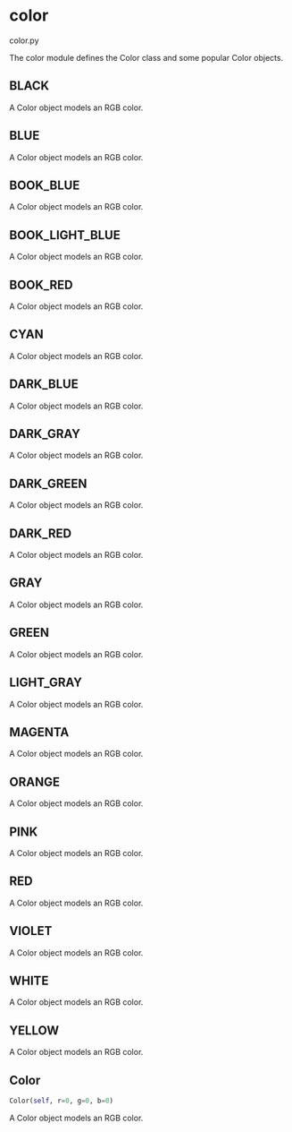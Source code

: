 # color

color.py

The color module defines the Color class and some popular Color
objects.

## BLACK

A Color object models an RGB color.

## BLUE

A Color object models an RGB color.

## BOOK_BLUE

A Color object models an RGB color.

## BOOK_LIGHT_BLUE

A Color object models an RGB color.

## BOOK_RED

A Color object models an RGB color.

## CYAN

A Color object models an RGB color.

## DARK_BLUE

A Color object models an RGB color.

## DARK_GRAY

A Color object models an RGB color.

## DARK_GREEN

A Color object models an RGB color.

## DARK_RED

A Color object models an RGB color.

## GRAY

A Color object models an RGB color.

## GREEN

A Color object models an RGB color.

## LIGHT_GRAY

A Color object models an RGB color.

## MAGENTA

A Color object models an RGB color.

## ORANGE

A Color object models an RGB color.

## PINK

A Color object models an RGB color.

## RED

A Color object models an RGB color.

## VIOLET

A Color object models an RGB color.

## WHITE

A Color object models an RGB color.

## YELLOW

A Color object models an RGB color.

## Color
```python
Color(self, r=0, g=0, b=0)
```

A Color object models an RGB color.

